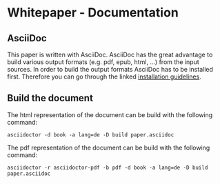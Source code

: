 # Whitepaper - Documentation

## AsciiDoc

This paper is written with AsciiDoc. AsciiDoc has the great advantage to build various output formats (e.g. pdf, epub, html, ...) from the input sources. In order to build the output formats AsciiDoc has to be installed first. Therefore you can go through the linked [installation guidelines](https://asciidoctor.org/docs/user-manual/#getting-started).

## Build the document

The html representation of the document can be build with the following command:
```
asciidoctor -d book -a lang=de -D build paper.asciidoc
```

The pdf representation of the document can be build with the following command:
```
asciidoctor -r asciidoctor-pdf -b pdf -d book -a lang=de -D build paper.asciidoc
```
